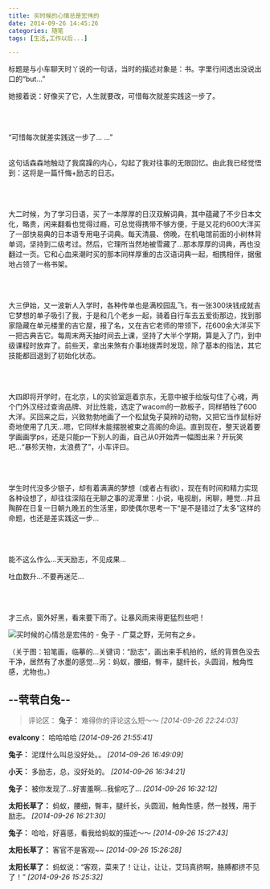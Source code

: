 ```yaml
---
title: 买时候的心情总是宏伟的
date: 2014-09-26 14:45:26
categories: 随笔
tags: [生活,工作以后...]

---
```

标题是与小车聊天时丫说的一句话，当时的描述对象是：书。字里行间透出没说出口的“but...”

她接着说：好像买了它，人生就要改，可惜每次就差实践这一步了。

<br /><br />

“可惜每次就差实践这一步了... ...”<br /><br />

这句话森森地触动了我腐躁的内心，勾起了我对往事的无限回忆。由此我已经觉悟到：这将是一篇忏悔+励志的日志。

<br /><br />

大二时候，为了学习日语，买了一本厚厚的日汉双解词典，其中蕴藏了不少日本文化，略贵，闲来翻看也觉得过瘾，可总觉得携带不够方便，于是又花约600大洋买了一部快易典的日本语专用电子词典。每天清晨、傍晚，在机电馆前面的小树林背单词，坚持到二级考过。然后，它理所当然地被雪藏了...那本厚厚的词典，再也没翻过一页。它和心血来潮时买的那本同样厚重的古汉语词典一起，相携相伴，据傲地占领了一格书架。

<br /><br />

大三伊始，又一波新人入学时，各种传单也是满校园乱飞，有一张300块钱成就吉它梦想的单子吸引了我，于是和几个老乡一起，骑着自行车去五爱街那边，找到那家隐藏在单元楼里的吉它屋，报了名，又在吉它老师的带领下，花600余大洋买下一把古典吉它。每周末两天抽时间去上课，坚持了大半个学期，算是入了门，到中级课程时放弃了。前些天，拿出来煞有介事地拨弄时发现，除了基本的指法，其它技能都回退到了初始化状态。

<br /><br />

大四即将开学时，在北京，L的实验室逛着京东，无意中被手绘版勾住了心魂，两个门外汉经过查询品牌、对比性能，选定了wacom的一款板子，同样牺牲了600大洋。买回来之后，兴致勃勃地画了一个松鼠兔子莫辨的动物，又把它当作鼠标好奇地使用了几天...嗯，它同样未能摆脱被束之高阁的命运。直到现在，整天说着要学画画学ps，还是只能p一下别人的画，自己从0开始弄一幅图出来？开玩笑吧...“暴殄天物，太浪费了”，小车评曰。

<br /><br />

学生时代没多少银子，却有着满满的梦想（或者占有欲），现在有时间和精力实现各种设想了，却往往深陷在无聊之事的泥潭里：小说，电视剧，闲聊，睡觉...并且陶醉在日复一日朝九晚五的生活里，即使偶尔思考一下“是不是错过了太多”这样的命题，也还是差实践这一步...

<br /><br />

能不这么作么...天天励志，不见成果...

吐血数升...不要再迷茫...

<br /><br />

才三点，窗外好黑，看来要下雨了。让暴风雨来得更猛烈些吧！

![买时候的心情总是宏伟的 - 兔子 - 广莫之野，无何有之乡。](6619463519979221177.jpg)

（关于图：铅笔画，临摹的...关键词：“励志”，画出来手机拍的，纸的背景色没去干净，居然有了水墨的感觉...另：蚂蚁，腰细，臀丰，腿纤长，头圆润，触角性感，尤物也。） 

--茕茕白兔--
---
>评论区：
>**兔子：** 难得你的评论这么短～～  *[2014-09-26 22:24:03]*
>
**evalcony：** 哈哈哈哈  *[2014-09-26 21:55:41]*
>
**兔子：** 泥煤什么叫总没好处。。  *[2014-09-26 16:49:09]*
>
**小天：** 多励志，总，没好处的。  *[2014-09-26 16:34:21]*
>
**兔子：** 被你发现了...好害羞啊...我偷吃了...  *[2014-09-26 16:32:12]*
>
**太阳长草了：** 蚂蚁，腰细，臀丰，腿纤长，头圆润，触角性感，然一肢残，用于励志。  *[2014-09-26 16:21:30]*
>
**兔子：** 哈哈，好喜感，看我给蚂蚁的描述～～  *[2014-09-26 15:27:43]*
>
**太阳长草了：** 客官不是客观~~  *[2014-09-26 15:26:28]*
>
**太阳长草了：** 蚂蚁说：“客观，菜来了！让让，让让，艾玛真挤啊，胳膊都挤不见了！”  *[2014-09-26 15:25:32]*
>
